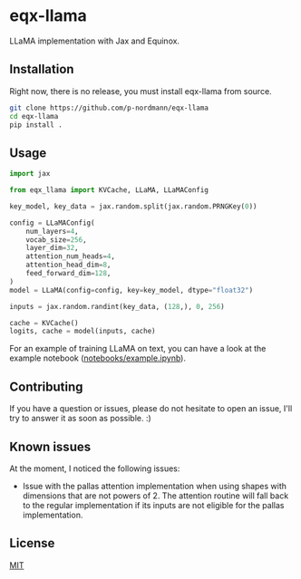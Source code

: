 # eqx-llama

LLaMA implementation with Jax and Equinox.

## Installation

Right now, there is no release, you must install eqx-llama from source.

```bash
git clone https://github.com/p-nordmann/eqx-llama
cd eqx-llama
pip install .
```

## Usage

```python
import jax

from eqx_llama import KVCache, LLaMA, LLaMAConfig

key_model, key_data = jax.random.split(jax.random.PRNGKey(0))

config = LLaMAConfig(
    num_layers=4,
    vocab_size=256,
    layer_dim=32,
    attention_num_heads=4,
    attention_head_dim=8,
    feed_forward_dim=128,
)
model = LLaMA(config=config, key=key_model, dtype="float32")

inputs = jax.random.randint(key_data, (128,), 0, 256)

cache = KVCache()
logits, cache = model(inputs, cache)
```

For an example of training LLaMA on text, you can have a look at the example notebook ([notebooks/example.ipynb](./notebooks/example.ipynb)).

## Contributing

If you have a question or issues, please do not hesitate to open an issue, I'll try to answer it as soon as possible. :)

## Known issues

At the moment, I noticed the following issues:

- Issue with the pallas attention implementation when using shapes with dimensions that are not powers of 2. The attention routine will fall back to the regular implementation if its inputs are not eligible for the pallas implementation.

## License

[MIT](https://choosealicense.com/licenses/mit/)
